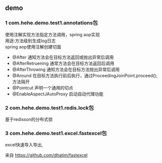 ## demo

### 1 com.hehe.demo.test1.annotations包
使用注解实现方法指定方法调用，spring aop实现<br>
用途:方法级别生成log日志<br>
spring aop使用注解创建切面<br>
- @After 通知方法会在目标方法返回或抛出异常后调用
- @AfterRetruening 通常方法会在目标方法返回后调用
- @AfterThrowing 通知方法会在目标方法抛出异常后调用
- @Around 在目标方法执行前后执行，通过ProceedingJoinPoint.proceed();方法隔开
- @Pointcut 声明一个通用的切点
- @EnableAspectJAutoProxy 启动自动代理功能


### 2 com.hehe.demo.test1.redis.lock包
基于redisson的分布式锁


### 3 com.hehe.demo.test1.excel.fastexcel包
excel快速导入导出, 

来自 https://github.com/dhatim/fastexcel